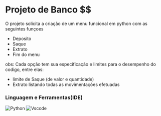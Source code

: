 # Projeto de Banco $$

O projeto solicita a criação de um menu funcional em python com as seguintes funçoes

- Deposito
- Saque
- Extrato
- Fim do menu

obs: Cada opção tem sua especificação e limites para o desempenho do codigo, entre elas:

- limite de Saque (de valor e quantidade)
- Extrato listando todas as movimentações efetuadas

### Linguagem e Ferramentas(IDE)
![Python](https://img.shields.io/badge/python-3670A0?style=for-the-badge&logo=python&logoColor=ffdd54)
![Vscode](https://img.shields.io/badge/Vscode-007ACC?style=for-the-badge&logo=visual-studio-code&logoColor=white)
